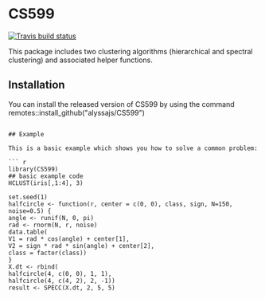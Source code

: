 
# CS599

<!-- badges: start -->
[![Travis build status](https://travis-ci.com/alyssajs/CS599.svg?branch=master)](https://travis-ci.com/alyssajs/CS599)
<!-- badges: end -->

This package includes two clustering algorithms (hierarchical and
spectral clustering) and associated helper
functions.

## Installation

You can install the released version of CS599 by using the command
remotes::install_github("alyssajs/CS599")
```

## Example

This is a basic example which shows you how to solve a common problem:

``` r
library(CS599)
## basic example code
HCLUST(iris[,1:4], 3)

set.seed(1)
halfcircle <- function(r, center = c(0, 0), class, sign, N=150, noise=0.5) {
angle <- runif(N, 0, pi)
rad <- rnorm(N, r, noise)
data.table(
V1 = rad * cos(angle) + center[1],
V2 = sign * rad * sin(angle) + center[2],
class = factor(class))
}
X.dt <- rbind(
halfcircle(4, c(0, 0), 1, 1),
halfcircle(4, c(4, 2), 2, -1))
result <- SPECC(X.dt, 2, 5, 5)
```

